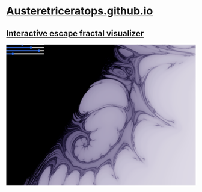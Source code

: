 # [Austeretriceratops.github.io](https://austeretriceratops.github.io/)

## [Interactive escape fractal visualizer](https://austeretriceratops.github.io/escape-fractals/)
![A screenshot from an interactive escape fractal demo](assets/escapefractal.png?raw=true)